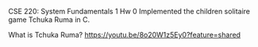 CSE 220: System Fundamentals 1
Hw 0
Implemented the children solitaire game Tchuka Ruma in C.

What is Tchuka Ruma?
https://youtu.be/8o20W1z5Ey0?feature=shared
